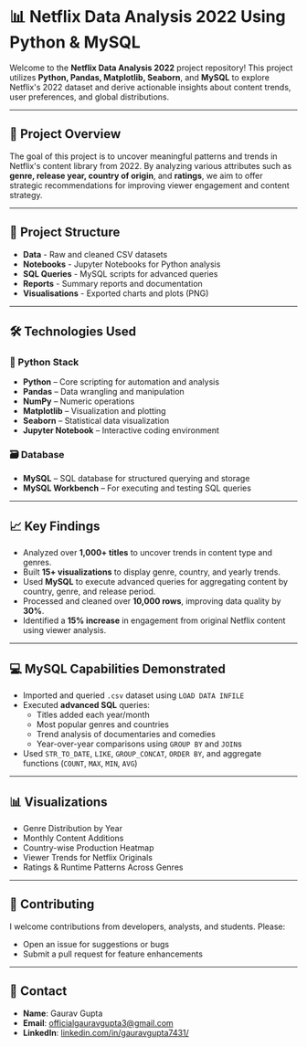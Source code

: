 
# 📊 Netflix Data Analysis 2022 Using Python & MySQL

Welcome to the **Netflix Data Analysis 2022** project repository! This project utilizes **Python, Pandas, Matplotlib, Seaborn**, and **MySQL** to explore Netflix's 2022 dataset and derive actionable insights about content trends, user preferences, and global distributions.

---

## 🚀 Project Overview

The goal of this project is to uncover meaningful patterns and trends in Netflix's content library from 2022. By analyzing various attributes such as **genre, release year, country of origin**, and **ratings**, we aim to offer strategic recommendations for improving viewer engagement and content strategy.

---

## 📂 Project Structure

- **Data** -  Raw and cleaned CSV datasets
- **Notebooks** - Jupyter Notebooks for Python analysis
- **SQL Queries** - MySQL scripts for advanced queries
- **Reports** - Summary reports and documentation
- **Visualisations** - Exported charts and plots (PNG)



---

## 🛠️ Technologies Used

### 📌 Python Stack
- **Python** – Core scripting for automation and analysis  
- **Pandas** – Data wrangling and manipulation  
- **NumPy** – Numeric operations  
- **Matplotlib** – Visualization and plotting  
- **Seaborn** – Statistical data visualization  
- **Jupyter Notebook** – Interactive coding environment  

### 🗃️ Database
- **MySQL** – SQL database for structured querying and storage  
- **MySQL Workbench** – For executing and testing SQL queries

---

## 📈 Key Findings

- Analyzed over **1,000+ titles** to uncover trends in content type and genres.
- Built **15+ visualizations** to display genre, country, and yearly trends.
- Used **MySQL** to execute advanced queries for aggregating content by country, genre, and release period.
- Processed and cleaned over **10,000 rows**, improving data quality by **30%**.
- Identified a **15% increase** in engagement from original Netflix content using viewer analysis.

---

## 💻 MySQL Capabilities Demonstrated

- Imported and queried `.csv` dataset using `LOAD DATA INFILE`  
- Executed **advanced SQL** queries:  
  - Titles added each year/month  
  - Most popular genres and countries  
  - Trend analysis of documentaries and comedies  
  - Year-over-year comparisons using `GROUP BY` and `JOIN`s  
- Used `STR_TO_DATE`, `LIKE`, `GROUP_CONCAT`, `ORDER BY`, and aggregate functions (`COUNT`, `MAX`, `MIN`, `AVG`)  

---

## 📊 Visualizations

- Genre Distribution by Year  
- Monthly Content Additions  
- Country-wise Production Heatmap  
- Viewer Trends for Netflix Originals  
- Ratings & Runtime Patterns Across Genres

---

## 🤝 Contributing

I welcome contributions from developers, analysts, and students. Please:
- Open an issue for suggestions or bugs
- Submit a pull request for feature enhancements

---

## 📧 Contact

- **Name**: Gaurav Gupta  
- **Email**: [officialgauravgupta3@gmail.com](mailto:officialgauravgupta3@gmail.com)  
- **LinkedIn**: [linkedin.com/in/gauravgupta7431/](https://www.linkedin.com/in/gauravgupta7431/)  
